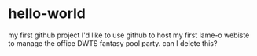 # hello-world
my first github project
I'd like to use github to host my first lame-o webiste to manage the office DWTS fantasy pool party.
can I delete this?
